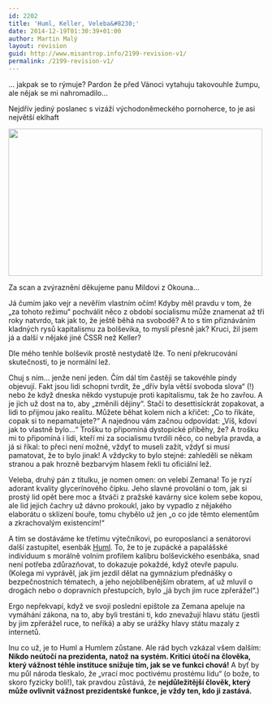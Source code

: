 ```yaml
---
id: 2202
title: 'Huml, Keller, Veleba&#8230;'
date: 2014-12-19T01:30:39+01:00
author: Martin Malý
layout: revision
guid: http://www.misantrop.info/2199-revision-v1/
permalink: /2199-revision-v1/
---
```

&#8230; jakpak se to rýmuje? Pardon že před Vánoci vytahuju takovouhle žumpu, ale nějak se mi nahromadilo&#8230;

<!--more-->

Nejdřív jediný poslanec s vizáží východoněmeckého pornoherce, to je asi největší eklhaft

<div id="attachment_2200" style="width: 510px" class="wp-caption aligncenter">
  <a href="http://www.misantrop.info/huml-keller-veleba/r9p/" rel="attachment wp-att-2200"><img aria-describedby="caption-attachment-2200" class="wp-image-2200 size-medium" src="http://www.misantrop.info/wp-content/uploads/2014/12/R9P-500x290.jpg" alt="" width="500" height="290" srcset="https://www.misantrop.info/wp-content/uploads/2014/12/R9P-500x290.jpg 500w, https://www.misantrop.info/wp-content/uploads/2014/12/R9P-200x116.jpg 200w, https://www.misantrop.info/wp-content/uploads/2014/12/R9P.jpg 974w" sizes="(max-width: 500px) 100vw, 500px" /></a>
  
  <p id="caption-attachment-2200" class="wp-caption-text">
    Za scan a zvýraznění děkujeme panu Mildovi z Okouna&#8230;
  </p>
</div>

Já čumím jako vejr a nevěřím vlastním očím! Kdyby měl pravdu v tom, že &#8222;za tohoto režimu&#8220; pochválit něco z období socialismu může znamenat až tři roky natvrdo, tak jak to, že ještě běhá na svobodě? A to s tím přiznáváním kladných rysů kapitalismu za bolševika, to myslí přesně jak? Kruci, žil jsem já a další v nějaké jiné ČSSR než Keller?

Dle mého tenhle bolševik prostě nestydatě lže. To není překrucování skutečnosti, to je normální lež.

Chuj s ním&#8230; jenže není jeden. Čím dál tím častěji se takovéhle pindy objevují. Fakt jsou lidi schopni tvrdit, že &#8222;dřív byla větší svoboda slova&#8220; (!) nebo že když dneska někdo vystupuje proti kapitalismu, tak že ho zavřou. A je jich už dost na to, aby &#8222;změnili dějiny&#8220;. Stačí to desettisíckrát zopakovat, a lidi to přijmou jako realitu. Můžete běhat kolem nich a křičet: &#8222;Co to říkáte, copak si to nepamatujete?&#8220; A najednou vám začnou odpovídat: &#8222;Víš, kdoví jak to vlastně bylo&#8230;&#8220; Trošku to připomíná dystopické příběhy, že? A trošku mi to připomíná i lidi, kteří mi za socialismu tvrdili něco, co nebyla pravda, a já si říkal: to přeci není možné, vždyť to museli zažít, vždyť si musí pamatovat, že to bylo jinak! A vždycky to bylo stejné: zahleděli se někam stranou a pak hrozně bezbarvým hlasem řekli tu oficiální lež.

Veleba, druhý pán z titulku, je nomen omen: on velebí Zemana! To je ryzí adorant kvality glycerínového čípku. Jeho slavné provolání o tom, jak si prostý lid opět bere moc a štváči z pražské kavárny sice kolem sebe kopou, ale lid jejich čachry už dávno prokoukl, jako by vypadlo z nějakého elaborátu o sklízení bouře, tomu chybělo už jen &#8222;o co jde těmto elementům a zkrachovalým existencím!&#8220;

A tím se dostáváme ke třetímu výtečníkovi, po europoslanci a senátorovi další zastupitel, esenbák [Huml](http://www.misantrop.info/obzalovany-nazval-poskozeneho-humlem/ "Obžalovaný nazval poškozeného Humlem…"). To, že to je zupácké a papalášské individuum s morálně volním profilem kalibru bolševického esenbáka, snad není potřeba zdůrazňovat, to dokazuje pokaždé, když otevře papulu. (Kolega mi vyprávěl, jak jim jezdil dělat na gymnázium přednášky o bezpečnostních tématech, a jeho nejoblíbenějším obratem, ať už mluvil o drogách nebo o dopravních přestupcích, bylo &#8222;já bych jim ruce zpřerážel&#8220;.)

Ergo nepřekvapí, když ve svojí poslední epištole za Zemana apeluje na vymáhání zákona, na to, aby byli trestáni ti, kdo znevažují hlavu státu (jestli by jim zpřerážel ruce, to neříká) a aby se urážky hlavy státu mazaly z internetů.

Inu co už, je to Huml a Humlem zůstane. Ale rád bych vzkázal všem dalším: **Nikdo neútočí na prezidenta, natož na systém. Kritici útočí na člověka, který vážnost téhle instituce snižuje tím, jak se ve funkci chová!** A byť by mu půl národa tleskalo, že &#8222;vrací moc poctivému prostému lidu&#8220; (o bože, to skoro fyzicky bolí!), tak pravdou zůstává, že **nejdůležitější člověk, který může ovlivnit vážnost prezidentské funkce, je vždy ten, kdo ji zastává.**